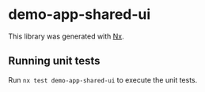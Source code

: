 # demo-app-shared-ui

This library was generated with [Nx](https://nx.dev).

## Running unit tests

Run `nx test demo-app-shared-ui` to execute the unit tests.
